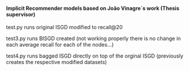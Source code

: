 #### Implicit Recommender models based on João Vinagre´s work (Thesis supervisor)
test.py runs original ISGD modified to recall@20

test3.py runs BISGD created (not working properly there is no change in each average recall for each of the nodes...)

test4.py runs bagged ISGD directly on top of the orginal ISGD (previously creates the respective modified datasets)
